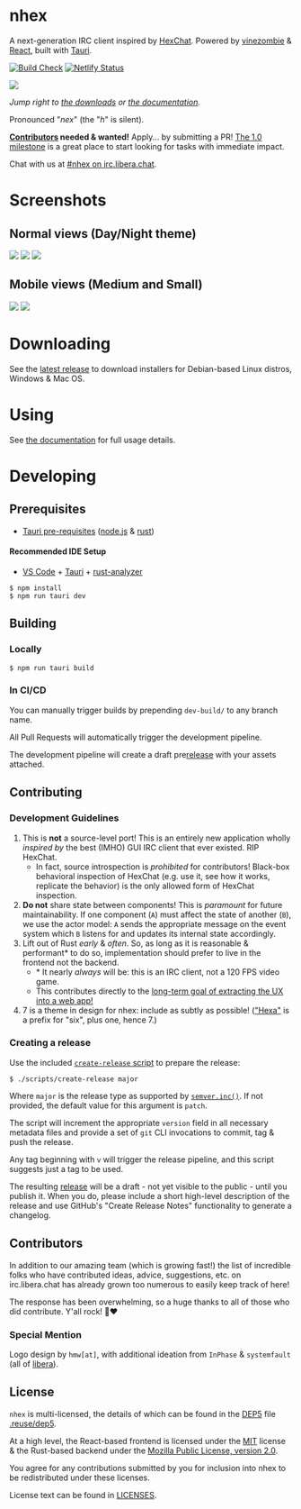 # nhex
A next-generation IRC client inspired by [HexChat](https://hexchat.github.io/). Powered by [vinezombie](https://crates.io/crates/vinezombie) & [React](https://react.dev/), built with [Tauri](https://tauri.app/).

[![Build Check](https://github.com/nhexirc/nhex/actions/workflows/build_check.yml/badge.svg)](https://github.com/nhexirc/nhex/actions/workflows/build_check.yml) [![Netlify Status](https://api.netlify.com/api/v1/badges/aca73784-8f91-4be8-8bf0-391e0c93b13d/deploy-status)](https://app.netlify.com/sites/nhex/deploys)

![](./packages/client/public/screenshots/nh_conn.png)

_Jump right to [the downloads](https://github.com/nhexirc/nhex/releases/latest) or [the documentation](https://docs.nhexirc.com)._

Pronounced "_nex_" (the "_h_" is silent).

**[Contributors](#contributing) needed & wanted!** Apply... by submitting a PR! [The 1.0 milestone](https://github.com/nhexirc/client/milestone/1) is a great place to start looking for tasks with immediate impact.

Chat with us at [#nhex on irc.libera.chat](https://web.libera.chat/?channel=#nhex).
# Screenshots

## Normal views (Day/Night theme)
![](./packages/client/public/screenshots/nh_irc.png)
![](./packages/client/public/screenshots/nh_server.png)
![](./packages/client/public/screenshots/nh_conn_alt.png)

## Mobile views (Medium and Small)
![](./packages/client/public/screenshots/nh_mobile_med.png)
![](./packages/client/public/screenshots/nh_mobile_small.png)

# Downloading

See the [latest release](https://github.com/nhexirc/nhex/releases/latest) to download installers for Debian-based Linux distros, Windows & Mac OS.

# Using

See [the documentation](https:///docs.nhexirc.com) for full usage details.

# Developing

## Prerequisites

* [Tauri pre-requisites](https://tauri.app/v1/guides/getting-started/prerequisites/) ([node.js](https://nodejs.org/en/download) & [rust](https://www.rust-lang.org/tools/install))

#### Recommended IDE Setup

- [VS Code](https://code.visualstudio.com/) + [Tauri](https://marketplace.visualstudio.com/items?itemName=tauri-apps.tauri-vscode) + [rust-analyzer](https://marketplace.visualstudio.com/items?itemName=rust-lang.rust-analyzer)

```shell
$ npm install
$ npm run tauri dev
```

## Building

### Locally

```shell
$ npm run tauri build
```

### In CI/CD

You can manually trigger builds by prepending `dev-build/` to any branch name.

All Pull Requests will automatically trigger the development pipeline.

The development pipeline will create a draft pre[release](https://github.com/nhexirc/nhex/releases) with your assets attached.

## Contributing

### Development Guidelines

1. This is **not** a source-level port! This is an entirely new application wholly _inspired by_ the best (IMHO) GUI IRC client that ever existed. RIP HexChat.
   * In fact, source introspection is *prohibited* for contributors! Black-box behavioral inspection of HexChat (e.g. use it, see how it works, replicate the behavior) is the only allowed form of HexChat inspection.
1. **Do not** share state between components! This is *paramount* for future maintainability. If one component (`A`) must affect the state of another (`B`), we use the actor model: `A` sends the appropriate message on the event system which `B` listens for and updates its internal state accordingly.
1. Lift out of Rust _early_ & _often_. So, as long as it is reasonable & performant* to do so, implementation should prefer to live in the frontend not the backend.
    * \* It nearly _always_ will be: this is an IRC client, not a 120 FPS video game.
    * This contributes directly to the [long-term goal of extracting the UX into a web app!](https://github.com/nhexirc/client/issues/17)
1. 7 is a theme in design for nhex: include as subtly as possible! (["Hexa"](https://en.wikipedia.org/wiki/Numeral_prefix#Table_of_number_prefixes_in_English) is a prefix for "six", plus one, hence 7.)

### Creating a release

Use the included [`create-release` script](/packages/client/scripts/create-release) to prepare the release:

```shell
$ ./scripts/create-release major
```

Where `major` is the release type as supported by [`semver.inc()`](https://www.npmjs.com/packages/semver). If not provided, the default value for this argument is `patch`.

The script will increment the appropriate `version` field in all necessary metadata files and provide a set of `git` CLI invocations to commit, tag & push the release.

Any tag beginning with `v` will trigger the release pipeline, and this script suggests just a tag to be used.

The resulting [release](https://github.com/nhexirc/nhex/releases) will be a draft - not yet visible to the public - until you publish it. When you do, please include a short high-level description of the release and use GitHub's "Create Release Notes" functionality to generate a changelog.

## Contributors

In addition to our amazing team (which is growing fast!) the list of incredible folks who have contributed ideas, advice, suggestions, etc. on irc.libera.chat has already grown too numerous to easily keep track of here!

The response has been overwhelming, so a huge thanks to all of those who did contribute. Y'all rock! 🤘❤️

### Special Mention

Logo design by `hmw[at]`, with additional ideation from `InPhase` & `systemfault` (all of [libera](https://libera.chat/)).

## License

`nhex` is multi-licensed, the details of which can be found in the [DEP5](https://reuse.software/spec/#dep5) file [.reuse/dep5](./packages/client/.reuse/dep5).

At a high level, the React-based frontend is licensed under the [MIT]([./packages/client/LICENSES/MIT.txt) license & the Rust-based backend under the [Mozilla Public License, version 2.0](./packages/client/LICENSES/MPL-2.0.txt).

You agree for any contributions submitted by you for inclusion into nhex to be redistributed under these licenses.

License text can be found in [LICENSES](./packages/client/LICENSES/).

